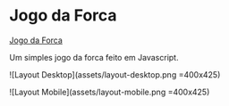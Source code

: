 # Jogo da Forca

[Jogo da Forca](https://antuneslv.github.io/jogo-da-forca/index.html#)

 Um simples jogo da forca feito em Javascript.

 ![Layout Desktop](assets/layout-desktop.png =400x425)

 ![Layout Mobile](assets/layout-mobile.png =400x425)
